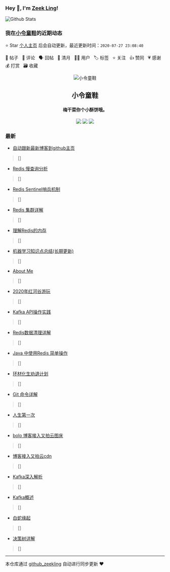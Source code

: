 ### Hey 👋, I'm [Zeek Ling](https://www/zeekling.cn)! 
![Github Stats](https://github-readme-stats.vercel.app/api?username=zeekling&show_icons=true) 
### 我在[小令童鞋](https://www/zeekling.cn)的近期动态

⭐️ Star [个人主页](https://github.com/zeekling/zeekling) 后会自动更新，最近更新时间：`2020-07-27 23:08:40`

📝 帖子 &nbsp; 💬 评论 &nbsp; 🗣 回帖 &nbsp; 🌙 清月 &nbsp; 👨‍💻 用户 &nbsp; 🏷️ 标签 &nbsp; ⭐️ 关注 &nbsp; 👍 赞同 &nbsp; 💗 感谢 &nbsp; 💰 打赏 &nbsp; 🗃 收藏<p align="center"><img alt="小令童鞋" src="https://img.zeekling.cn/images/2020/02/23/logo.th.png"></p><h2 align="center">
小令童鞋
</h2>

<h4 align="center">梅干菜你个小酥饼哦。</h4>
<p align="center"><a title="小令童鞋" target="_blank" href="https://github.com/zeekling/zeekling"><img src="https://img.shields.io/github/last-commit/zeekling/zeekling.svg?style=flat-square&color=FF9900"></a>
<a title="GitHub repo size in bytes" target="_blank" href="https://github.com/zeekling/zeekling"><img src="https://img.shields.io/github/repo-size/zeekling/zeekling.svg?style=flat-square"></a>
<a title="Hits" target="_blank" href="https://github.com/zeekling/hits"><img src="https://hits.b3log.org/zeekling/zeekling.svg"></a></p>

### 最新

* [自动跟新最新博客到github主页](https://www.zeekling.cn/articles/2020/07/26/1595773591724.html) 
 > []
* [Redis 慢查询分析](https://www.zeekling.cn/articles/2020/07/23/1595493094855.html) 
 > []
* [Redis Sentinel哨兵机制](https://www.zeekling.cn/articles/2020/07/21/1595343778998.html) 
 > []
* [Redis 集群详解](https://www.zeekling.cn/articles/2020/07/21/1595342026052.html) 
 > []
* [理解Redis的内存](https://www.zeekling.cn/articles/2020/07/04/1593860561539.html) 
 > []
* [机器学习知识点总结(长期更新)](https://www.zeekling.cn/articles/2019/08/14/1565788128215.html) 
 > []
* [About Me](https://www.zeekling.cn/aboutMe.html) 
 > []
* [2020年红河谷游玩](https://www.zeekling.cn/articles/2020/06/06/1591450599075.html) 
 > []
* [Kafka API操作实践](https://www.zeekling.cn/articles/2020/05/17/1589721212901.html) 
 > []
* [Redis数据清理详解](https://www.zeekling.cn/articles/2020/06/22/1592922698436.html) 
 > []
* [Java 中使用Redis 简单操作](https://www.zeekling.cn/articles/2020/06/22/1592757637089.html) 
 > []
* [环材化生劝退计划](https://www.zeekling.cn/articles/2020/06/17/1592323471534.html) 
 > []
* [Git 命令详解](https://www.zeekling.cn/articles/2019/12/01/1575184426144.html) 
 > []
* [人生第一次](https://www.zeekling.cn/articles/2020/03/22/1584880355664.html) 
 > []
* [bolo 博客接入又拍云图床](https://www.zeekling.cn/articles/2020/06/09/1591638203577.html) 
 > []
* [博客接入又拍云cdn](https://www.zeekling.cn/articles/2020/06/07/1591520906274.html) 
 > []
* [Kafka深入解析](https://www.zeekling.cn/articles/2020/05/24/1590327441358.html) 
 > []
* [Kafka概述](https://www.zeekling.cn/articles/2020/05/24/1590324636321.html) 
 > []
* [白蛇缘起](https://www.zeekling.cn/articles/2019/07/14/1563077032010.html) 
 > []
* [决策树详解](https://www.zeekling.cn/articles/2019/07/20/1563605756560.html) 
 > []



---

本仓库通过 [github_zeekling](https://git.zeekling.cn/zeekling/github_zeekling) 自动进行同步更新 ❤️ 